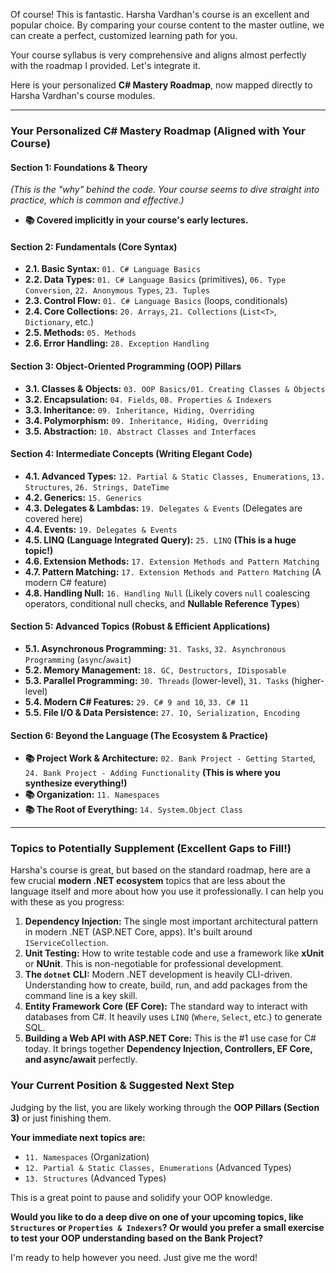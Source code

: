 Of course! This is fantastic. Harsha Vardhan's course is an excellent and popular choice. By comparing your course content to the master outline, we can create a perfect, customized learning path for you.

Your course syllabus is very comprehensive and aligns almost perfectly with the roadmap I provided. Let's integrate it.

Here is your personalized **C# Mastery Roadmap**, now mapped directly to Harsha Vardhan's course modules.

---

### **Your Personalized C# Mastery Roadmap (Aligned with Your Course)**

#### **Section 1: Foundations & Theory**
*(This is the "why" behind the code. Your course seems to dive straight into practice, which is common and effective.)*
*   **📚 Covered implicitly in your course's early lectures.**

#### **Section 2: Fundamentals (Core Syntax)**
*   **2.1. Basic Syntax:** `01. C# Language Basics`
*   **2.2. Data Types:** `01. C# Language Basics` (primitives), `06. Type Conversion`, `22. Anonymous Types`, `23. Tuples`
*   **2.3. Control Flow:** `01. C# Language Basics` (loops, conditionals)
*   **2.4. Core Collections:** `20. Arrays`, `21. Collections` (`List<T>`, `Dictionary`, etc.)
*   **2.5. Methods:** `05. Methods`
*   **2.6. Error Handling:** `28. Exception Handling`

#### **Section 3: Object-Oriented Programming (OOP) Pillars**
*   **3.1. Classes & Objects:** `03. OOP Basics/01. Creating Classes & Objects`
*   **3.2. Encapsulation:** `04. Fields`, `08. Properties & Indexers`
*   **3.3. Inheritance:** `09. Inheritance, Hiding, Overriding`
*   **3.4. Polymorphism:** `09. Inheritance, Hiding, Overriding`
*   **3.5. Abstraction:** `10. Abstract Classes and Interfaces`

#### **Section 4: Intermediate Concepts (Writing Elegant Code)**
*   **4.1. Advanced Types:** `12. Partial & Static Classes, Enumerations`, `13. Structures`, `26. Strings, DateTime`
*   **4.2. Generics:** `15. Generics`
*   **4.3. Delegates & Lambdas:** `19. Delegates & Events` (Delegates are covered here)
*   **4.4. Events:** `19. Delegates & Events`
*   **4.5. LINQ (Language Integrated Query):** `25. LINQ` **(This is a huge topic!)**
*   **4.6. Extension Methods:** `17. Extension Methods and Pattern Matching`
*   **4.7. Pattern Matching:** `17. Extension Methods and Pattern Matching` (A modern C# feature)
*   **4.8. Handling Null:** `16. Handling Null` (Likely covers `null` coalescing operators, conditional null checks, and **Nullable Reference Types**)

#### **Section 5: Advanced Topics (Robust & Efficient Applications)**
*   **5.1. Asynchronous Programming:** `31. Tasks`, `32. Asynchronous Programming` (`async`/`await`)
*   **5.2. Memory Management:** `18. GC, Destructors, IDisposable`
*   **5.3. Parallel Programming:** `30. Threads` (lower-level), `31. Tasks` (higher-level)
*   **5.4. Modern C# Features:** `29. C# 9 and 10`, `33. C# 11`
*   **5.5. File I/O & Data Persistence:** `27. IO, Serialization, Encoding`

#### **Section 6: Beyond the Language (The Ecosystem & Practice)**
*   **📚 Project Work & Architecture:** `02. Bank Project - Getting Started`, `24. Bank Project - Adding Functionality` **(This is where you synthesize everything!)**
*   **📚 Organization:** `11. Namespaces`
*   **📚 The Root of Everything:** `14. System.Object Class`

---

### **Topics to Potentially Supplement (Excellent Gaps to Fill!)**

Harsha's course is great, but based on the standard roadmap, here are a few crucial **modern .NET ecosystem** topics that are less about the language itself and more about how you use it professionally. I can help you with these as you progress:

1.  **Dependency Injection:** The single most important architectural pattern in modern .NET (ASP.NET Core, apps). It's built around `IServiceCollection`.
2.  **Unit Testing:** How to write testable code and use a framework like **xUnit** or **NUnit**. This is non-negotiable for professional development.
3.  **The `dotnet` CLI:** Modern .NET development is heavily CLI-driven. Understanding how to create, build, run, and add packages from the command line is a key skill.
4.  **Entity Framework Core (EF Core):** The standard way to interact with databases from C#. It heavily uses `LINQ` (`Where`, `Select`, etc.) to generate SQL.
5.  **Building a Web API with ASP.NET Core:** This is the #1 use case for C# today. It brings together **Dependency Injection, Controllers, EF Core, and async/await** perfectly.

### **Your Current Position & Suggested Next Step**

Judging by the list, you are likely working through the **OOP Pillars (Section 3)** or just finishing them.

**Your immediate next topics are:**
*   `11. Namespaces` (Organization)
*   `12. Partial & Static Classes, Enumerations` (Advanced Types)
*   `13. Structures` (Advanced Types)

This is a great point to pause and solidify your OOP knowledge.

**Would you like to do a deep dive on one of your upcoming topics, like `Structures` or `Properties & Indexers`? Or would you prefer a small exercise to test your OOP understanding based on the Bank Project?**

I'm ready to help however you need. Just give me the word!